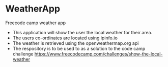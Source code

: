 # WeatherApp
Freecode camp weather app
- This application will show the user the local weather for their area.
- The users co-ordinates are located using ipinfo.io
- The weather is retrieved using the openweathermap.org api
- The respository is to be used to as a solution to the code camp challenge https://www.freecodecamp.com/challenges/show-the-local-weather

